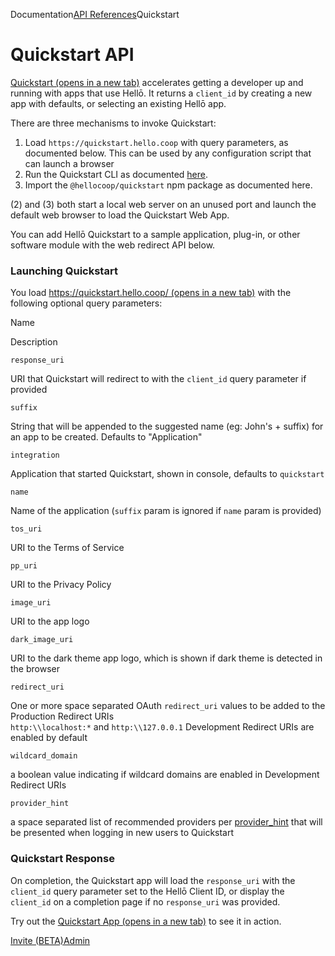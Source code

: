 Documentation[API References](/docs/apis/)Quickstart

# Quickstart API

[Quickstart (opens in a new tab)](https://quickstart.hello.coop) accelerates getting a developer up and running with apps that use Hellō. It returns a `client_id` by creating a new app with defaults, or selecting an existing Hellō app.

There are three mechanisms to invoke Quickstart:

1.  Load `https://quickstart.hello.coop` with query parameters, as documented below. This can be used by any configuration script that can launch a browser
2.  Run the Quickstart CLI as documented [here](/docs/sdks/quickstart/#cli-parameters).
3.  Import the `@hellocoop/quickstart` npm package as documented here.

(2) and (3) both start a local web server on an unused port and launch the default web browser to load the Quickstart Web App.

You can add Hellō Quickstart to a sample application, plug-in, or other software module with the web redirect API below.

### Launching Quickstart[](#launching-quickstart)

You load [https://quickstart.hello.coop/ (opens in a new tab)](https://quickstart.hello.coop/) with the following optional query parameters:

Name

Description

`response_uri`

URI that Quickstart will redirect to with the `client_id` query parameter if provided

`suffix`

String that will be appended to the suggested name (eg: John's + suffix) for an app to be created. Defaults to "Application"

`integration`

Application that started Quickstart, shown in console, defaults to `quickstart`

`name`

Name of the application (`suffix` param is ignored if `name` param is provided)

`tos_uri`

URI to the Terms of Service

`pp_uri`

URI to the Privacy Policy

`image_uri`

URI to the app logo

`dark_image_uri`

URI to the dark theme app logo, which is shown if dark theme is detected in the browser

`redirect_uri`

One or more space separated OAuth `redirect_uri` values to be added to the Production Redirect URIs  
`http:\\localhost:*` and `http:\\127.0.0.1` Development Redirect URIs are enabled by default

`wildcard_domain`

a boolean value indicating if wildcard domains are enabled in Development Redirect URIs

`provider_hint`

a space separated list of recommended providers per [provider_hint](/docs/apis/wallet/#provider-hint) that will be presented when logging in new users to Quickstart

### Quickstart Response[](#quickstart-response)

On completion, the Quickstart app will load the `response_uri` with the `client_id` query parameter set to the Hellō Client ID, or display the `client_id` on a completion page if no `response_uri` was provided.

Try out the [Quickstart App (opens in a new tab)](https://quickstart.hello.coop/) to see it in action.

[Invite (BETA)](/docs/apis/invite/ "Invite (BETA)")[Admin](/docs/apis/admin/ "Admin")